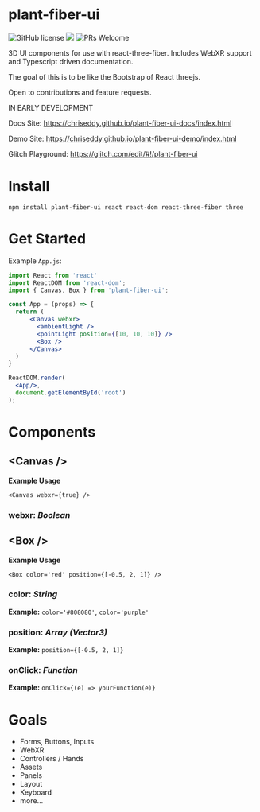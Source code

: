 # plant-fiber-ui

![GitHub license](https://img.shields.io/badge/license-MIT-blue.svg)
<a href="https://www.npmjs.com/package/plant-fiber-ui"><img src="https://img.shields.io/npm/v/plant-fiber-ui.svg"></a>
![PRs Welcome](https://img.shields.io/badge/PRs-welcome-brightgreen.svg)

3D UI components for use with react-three-fiber. Includes WebXR support and Typescript driven documentation.

The goal of this is to be like the Bootstrap of React threejs.

Open to contributions and feature requests.

IN EARLY DEVELOPMENT

Docs Site: https://chriseddy.github.io/plant-fiber-ui-docs/index.html

Demo Site: https://chriseddy.github.io/plant-fiber-ui-demo/index.html

Glitch Playground: https://glitch.com/edit/#!/plant-fiber-ui

# Install

`npm install plant-fiber-ui react react-dom react-three-fiber three`

# Get Started

Example `App.js`:

```jsx
import React from 'react'
import ReactDOM from 'react-dom';
import { Canvas, Box } from 'plant-fiber-ui';

const App = (props) => {
  return (
      <Canvas webxr>
        <ambientLight />
        <pointLight position={[10, 10, 10]} />
        <Box />
      </Canvas>
  )
}

ReactDOM.render(
  <App/>,
  document.getElementById('root')
);
```

# Components

## <Canvas \/>

**Example Usage** 

```<Canvas webxr={true} />```

### webxr: *Boolean*

## <Box \/>

**Example Usage** 

```<Box color='red' position={[-0.5, 2, 1]} />```

### color: *String*

**Example:** `color='#808080'`, `color='purple'` 

### position: *Array (Vector3)*

**Example:** `position={[-0.5, 2, 1]}`

### onClick: *Function*

**Example:** `onClick={(e) => yourFunction(e)}`

# Goals 

- Forms, Buttons, Inputs
- WebXR 
- Controllers / Hands
- Assets
- Panels
- Layout
- Keyboard
- more...
